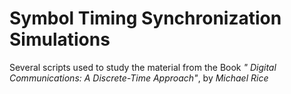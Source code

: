 # Symbol Timing Synchronization Simulations

Several scripts used to study the material from the Book *" Digital Communications: A Discrete-Time Approach"*, by *Michael Rice* 
